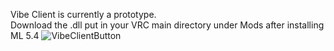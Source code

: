 Vibe Client is currently a prototype.<br/>
Download the .dll put in your VRC main directory under Mods after installing ML 5.4
![VibeClientButton](https://user-images.githubusercontent.com/105979511/169655129-5f849fc3-b7ae-43df-85fb-117062b6e15f.png)
